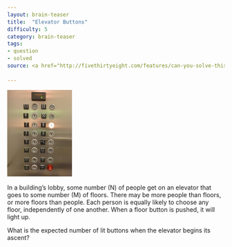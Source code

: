 ```yaml
---
layout: brain-teaser
title:  "Elevator Buttons"
difficulty: 5
category: brain-teaser
tags:
- question
- solved
source: <a href="http://fivethirtyeight.com/features/can-you-solve-this-elevator-button-puzzle/">The Riddler</a>

---
```


<img src="elevator-buttons.jpg" alt="Elevator Buttons" style="width:150px;"/>

In a building’s lobby, some number (N) of people get on an elevator that goes to some number (M) of floors. There may be more people than floors, or more floors than people. Each person is equally likely to choose any floor, independently of one another. When a floor button is pushed, it will light up.

What is the expected number of lit buttons when the elevator begins its ascent?
